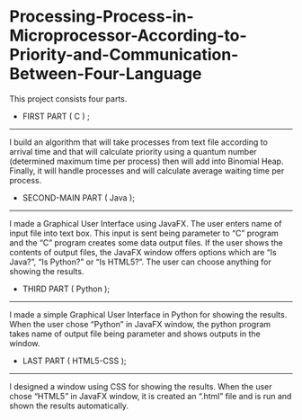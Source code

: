 # Processing-Process-in-Microprocessor-According-to-Priority-and-Communication-Between-Four-Language

This project consists four parts. 

-	FIRST PART ( C ) ;
---------------------------------------------------------------------------------------------------------------------------------------

I build an algorithm that will take processes from text file according to arrival time and that will calculate priority using a quantum 
number (determined maximum time per process) then will add into Binomial Heap. Finally, it will handle processes and will calculate 
average waiting time per process.

-	 SECOND-MAIN PART ( Java );
---------------------------------------------------------------------------------------------------------------------------------------

I made a Graphical User Interface using JavaFX. The user enters name of input file into text box. This input is sent being parameter to 
“C” program and the “C” program creates some data output files. If the user shows the contents of output files, the JavaFX window offers 
options which are “Is Java?”, “Is Python?” or “Is HTML5?”. The user can choose anything for showing the results.

-	THIRD PART ( Python );
---------------------------------------------------------------------------------------------------------------------------------------

I made a simple Graphical User Interface in Python for showing the results. When the user chose “Python” in JavaFX window, the python 
program takes name of output file being parameter and shows outputs in the window.

-	 LAST PART ( HTML5-CSS );
---------------------------------------------------------------------------------------------------------------------------------------
I designed a window using CSS for showing the results. When the user chose “HTML5” in JavaFX window, it is created an “.html” file and 
is run and shown the results automatically.       
